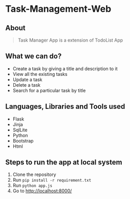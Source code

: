 # Task-Management-Web

## About

>Task Manager App is a extension of TodoList App

## What we can do?

- Create a task by giving a title and description to it
- View all the existing tasks
- Update a task
- Delete a task
- Search for a particular task by title

## Languages, Libraries and Tools used

- Flask
- Jinja
- SqlLite
- Python
- Bootstrap
- Html

## Steps to run the app at local system

1. Clone the repository
2. Run `pip install -r requirement.txt`
3. Run `python app.js`
4. Go to  [http://localhost:8000/](http://localhost:8000/)


